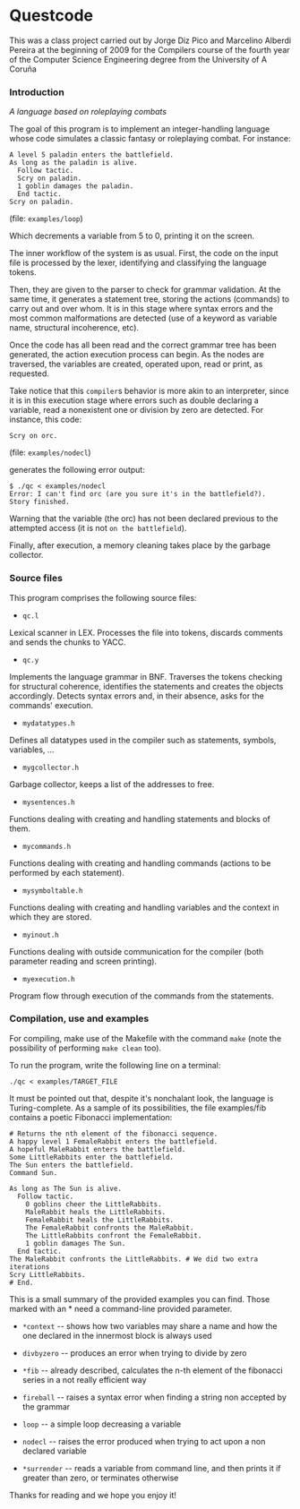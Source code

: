 Questcode
=========

This was a class project carried out by Jorge Diz Pico and Marcelino Alberdi Pereira at the beginning of 2009 for the Compilers course of the fourth year of the Computer Science Engineering degree from the University of A Coruña

### Introduction


*A language based on roleplaying combats*

The goal of this program is to implement an integer-handling language whose code simulates a classic fantasy or roleplaying combat. For instance:

    A level 5 paladin enters the battlefield.
    As long as the paladin is alive.
      Follow tactic.
      Scry on paladin.
      1 goblin damages the paladin.
      End tactic.
    Scry on paladin.

(file: `examples/loop`)

Which decrements a variable from 5 to 0, printing it on the screen.

The inner workflow of the system is as usual. First, the code on the input file is processed by the lexer, identifying and classifying the language tokens.

Then, they are given to the parser to check for grammar validation. At the same time, it generates a statement tree, storing the actions (commands) to carry out and over whom. It is in this stage where syntax errors and the most common malformations are detected (use of a keyword as variable name, structural incoherence, etc).

Once the code has all been read and the correct grammar tree has been generated, the action execution process can begin. As the nodes are traversed, the variables are created, operated upon, read or print, as requested.

Take notice that this `compiler`s behavior is more akin to an interpreter, since it is in this execution stage where errors such as double declaring a variable, read a nonexistent one or division by zero are detected. For instance, this code:

    Scry on orc.

(file: `examples/nodecl`)

generates the following error output:

    $ ./qc < examples/nodecl
    Error: I can't find orc (are you sure it's in the battlefield?).
    Story finished.

Warning that the variable (the orc) has not been declared previous to the attempted access (it is not `on the battlefield`).

Finally, after execution, a memory cleaning takes place by the garbage collector.


### Source files

This program comprises the following source files:

- `qc.l`

Lexical scanner in LEX. Processes the file into tokens, discards comments and sends the chunks to YACC.

- `qc.y`

Implements the language grammar in BNF. Traverses the tokens checking for structural coherence, identifies the statements and creates the objects accordingly. Detects syntax errors and, in their absence, asks for the commands' execution.

- `mydatatypes.h`

Defines all datatypes used in the compiler such as statements, symbols, variables, …

- `mygcollector.h`

Garbage collector, keeps a list of the addresses to free.

- `mysentences.h`

Functions dealing with creating and handling statements and blocks of them.

- `mycommands.h`

Functions dealing with creating and handling commands (actions to be performed by each statement).

- `mysymboltable.h`

Functions dealing with creating and handling variables and the context in which they are stored.

- `myinout.h`

Functions dealing with outside communication for the compiler (both parameter reading and screen printing).

- `myexecution.h`

Program flow through execution of the commands from the statements.


### Compilation, use and examples

For compiling, make use of the Makefile with the command `make` (note the possibility of performing `make clean` too).

To run the program, write the following line on a terminal:

    ./qc < examples/TARGET_FILE

It must be pointed out that, despite it's nonchalant look, the language is Turing-complete.
As a sample of its possibilities, the file examples/fib contains a poetic Fibonacci implementation:

    # Returns the nth element of the fibonacci sequence.
    A happy level 1 FemaleRabbit enters the battlefield.
    A hopeful MaleRabbit enters the battlefield.
    Some LittleRabbits enter the battlefield.
    The Sun enters the battlefield.
    Command Sun.
    
    As long as The Sun is alive.
      Follow tactic.
        0 goblins cheer the LittleRabbits.
        MaleRabbit heals the LittleRabbits.
        FemaleRabbit heals the LittleRabbits.
        The FemaleRabbit confronts the MaleRabbit.
        The LittleRabbits confront the FemaleRabbit.
        1 goblin damages The Sun.
      End tactic.
    The MaleRabbit confronts the LittleRabbits. # We did two extra iterations
    Scry LittleRabbits.
    # End.

This is a small summary of the provided examples you can find. Those marked with an * need a command-line provided parameter.

- `*context`
-- shows how two variables may share a name and how the one declared in the innermost block is always used

- `divbyzero`
-- produces an error when trying to divide by zero

- `*fib`
-- already described, calculates the n-th element of the fibonacci series in a not really efficient way

- `fireball`
-- raises a syntax error when finding a string non accepted by the grammar

- `loop`
-- a simple loop decreasing a variable

- `nodecl`
-- raises the error produced when trying to act upon a non declared variable

- `*surrender`
-- reads a variable from command line, and then prints it if greater than zero, or terminates otherwise

Thanks for reading and we hope you enjoy it!
